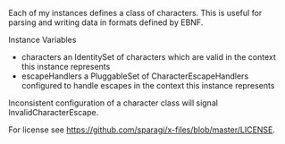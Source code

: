 Each of my instances defines a class of characters.  This is useful for parsing and writing data in formats defined by EBNF. 

Instance Variables

-	characters		an IdentitySet of characters which are valid in the context this instance represents
-	escapeHandlers	a PluggableSet of CharacterEscapeHandlers configured to handle escapes in the context this instance represents

Inconsistent configuration of a character class will signal InvalidCharacterEscape.

For license see https://github.com/sparagi/x-files/blob/master/LICENSE.
